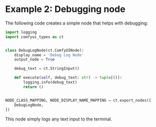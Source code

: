 # Example 2: Debugging node

The following code creates a simple node that helps with debugging:

```python
import logging
import comfyui_types as ct


class DebugLogNode(ct.ComfyUINode):
    display_name = 'Debug Log Node'
    output_node = True

    debug_text = ct.StringInput()

    def execute(self, debug_text: str) -> tuple[()]:
        logging.info(debug_text)
        return ()


NODE_CLASS_MAPPING, NODE_DISPLAY_NAME_MAPPING = ct.export_nodes([
    DebugLogNode,
])
```

This node simply logs any text input to the terminal.
